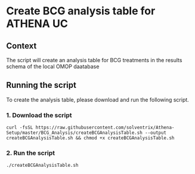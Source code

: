 # Create BCG analysis table for ATHENA UC

## Context
The script will create an analysis table for BCG treatments in the results schema of the local OMOP daatabase

## Running the script
To create the analysis table, please download and run the following script.
###  1. Download the script
```
curl -fsSL https://raw.githubusercontent.com/solventrix/Athena-Setup/master/BCG_Analysis/createBCGAnalysisTable.sh --output createBCGAnalysisTable.sh && chmod +x createBCGAnalysisTable.sh
```
###  2. Run the script
```
./createBCGAnalysisTable.sh
```
